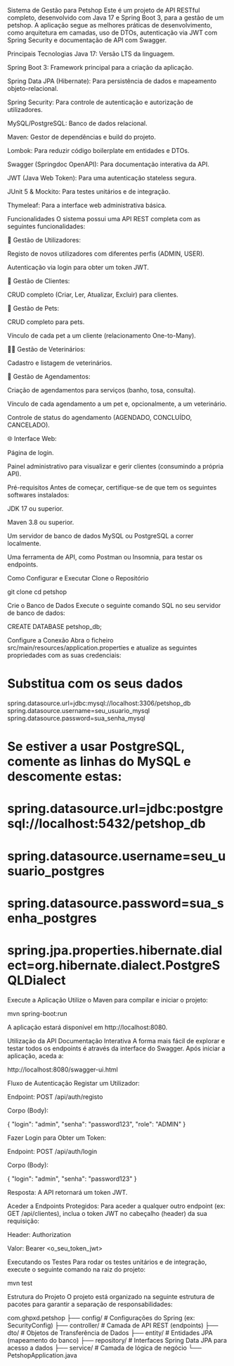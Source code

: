 Sistema de Gestão para Petshop
Este é um projeto de API RESTful completo, desenvolvido com Java 17 e Spring Boot 3, para a gestão de um petshop. A aplicação segue as melhores práticas de desenvolvimento, como arquitetura em camadas, uso de DTOs, autenticação via JWT com Spring Security e documentação de API com Swagger.

Principais Tecnologias
Java 17: Versão LTS da linguagem.

Spring Boot 3: Framework principal para a criação da aplicação.

Spring Data JPA (Hibernate): Para persistência de dados e mapeamento objeto-relacional.

Spring Security: Para controle de autenticação e autorização de utilizadores.

MySQL/PostgreSQL: Banco de dados relacional.

Maven: Gestor de dependências e build do projeto.

Lombok: Para reduzir código boilerplate em entidades e DTOs.

Swagger (Springdoc OpenAPI): Para documentação interativa da API.

JWT (Java Web Token): Para uma autenticação stateless segura.

JUnit 5 & Mockito: Para testes unitários e de integração.

Thymeleaf: Para a interface web administrativa básica.

Funcionalidades
O sistema possui uma API REST completa com as seguintes funcionalidades:

👤 Gestão de Utilizadores:

Registo de novos utilizadores com diferentes perfis (ADMIN, USER).

Autenticação via login para obter um token JWT.

🙋 Gestão de Clientes:

CRUD completo (Criar, Ler, Atualizar, Excluir) para clientes.

🐾 Gestão de Pets:

CRUD completo para pets.

Vínculo de cada pet a um cliente (relacionamento One-to-Many).

🧑‍⚕️ Gestão de Veterinários:

Cadastro e listagem de veterinários.

📅 Gestão de Agendamentos:

Criação de agendamentos para serviços (banho, tosa, consulta).

Vínculo de cada agendamento a um pet e, opcionalmente, a um veterinário.

Controle de status do agendamento (AGENDADO, CONCLUÍDO, CANCELADO).

🌐 Interface Web:

Página de login.

Painel administrativo para visualizar e gerir clientes (consumindo a própria API).

Pré-requisitos
Antes de começar, certifique-se de que tem os seguintes softwares instalados:

JDK 17 ou superior.

Maven 3.8 ou superior.

Um servidor de banco de dados MySQL ou PostgreSQL a correr localmente.

Uma ferramenta de API, como Postman ou Insomnia, para testar os endpoints.

Como Configurar e Executar
Clone o Repositório

git clone <url-do-seu-repositorio>
cd petshop

Crie o Banco de Dados
Execute o seguinte comando SQL no seu servidor de banco de dados:

CREATE DATABASE petshop_db;

Configure a Conexão
Abra o ficheiro src/main/resources/application.properties e atualize as seguintes propriedades com as suas credenciais:

# Substitua com os seus dados
spring.datasource.url=jdbc:mysql://localhost:3306/petshop_db
spring.datasource.username=seu_usuario_mysql
spring.datasource.password=sua_senha_mysql

# Se estiver a usar PostgreSQL, comente as linhas do MySQL e descomente estas:
# spring.datasource.url=jdbc:postgresql://localhost:5432/petshop_db
# spring.datasource.username=seu_usuario_postgres
# spring.datasource.password=sua_senha_postgres
# spring.jpa.properties.hibernate.dialect=org.hibernate.dialect.PostgreSQLDialect

Execute a Aplicação
Utilize o Maven para compilar e iniciar o projeto:

mvn spring-boot:run

A aplicação estará disponível em http://localhost:8080.

Utilização da API
Documentação Interativa
A forma mais fácil de explorar e testar todos os endpoints é através da interface do Swagger. Após iniciar a aplicação, aceda a:

http://localhost:8080/swagger-ui.html

Fluxo de Autenticação
Registar um Utilizador:

Endpoint: POST /api/auth/registo

Corpo (Body):

{
    "login": "admin",
    "senha": "password123",
    "role": "ADMIN"
}

Fazer Login para Obter um Token:

Endpoint: POST /api/auth/login

Corpo (Body):

{
    "login": "admin",
    "senha": "password123"
}

Resposta: A API retornará um token JWT.

Aceder a Endpoints Protegidos:
Para aceder a qualquer outro endpoint (ex: GET /api/clientes), inclua o token JWT no cabeçalho (header) da sua requisição:

Header: Authorization

Valor: Bearer <o_seu_token_jwt>

Executando os Testes
Para rodar os testes unitários e de integração, execute o seguinte comando na raiz do projeto:

mvn test

Estrutura do Projeto
O projeto está organizado na seguinte estrutura de pacotes para garantir a separação de responsabilidades:

com.ghpxd.petshop
├── config/          # Configurações do Spring (ex: SecurityConfig)
├── controller/      # Camada de API REST (endpoints)
├── dto/             # Objetos de Transferência de Dados
├── entity/          # Entidades JPA (mapeamento do banco)
├── repository/      # Interfaces Spring Data JPA para acesso a dados
├── service/         # Camada de lógica de negócio
└── PetshopApplication.java
